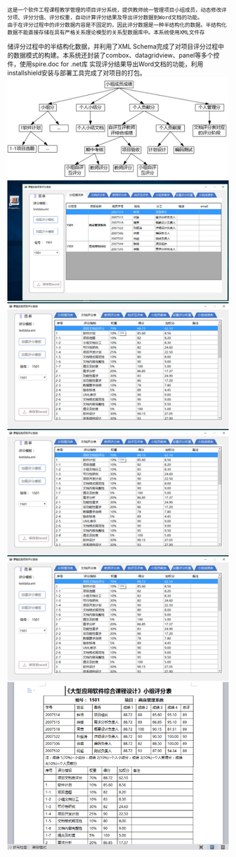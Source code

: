     这是一个软件工程课程教学管理的项目评分系统，提供教师统一管理项目小组成员，动态修改评分项、评分分值、评分权重，自动计算评分结果及导出评分数据到Word文档的功能。
    由于在评分过程中的评分数据内容是不固定的，因此评分数据是一种半结构化的数据。半结构化数据不能直接存储在具有严格关系理论模型的关系型数据库中。本系统使用XML文件存
储评分过程中的半结构化数据，并利用了XML Schema完成了对项目评分过程中的数据模式的构建。本系统还封装了combox、datagridview、panel等多个控件，使用spire.doc for .net库
实现评分结果导出Word文档的功能，利用installshield安装与部署工具完成了对项目的打包。
![image](http://github.com/ChenYingqin/ProjectScore/raw/master/images/1.png)
![image](http://github.com/ChenYingqin/ProjectScore/raw/master/images/2.png)
![image](http://github.com/ChenYingqin/ProjectScore/raw/master/images/3.png)
![image](http://github.com/ChenYingqin/ProjectScore/raw/master/images/4.png)
![image](http://github.com/ChenYingqin/ProjectScore/raw/master/images/5.png)
![image](http://github.com/ChenYingqin/ProjectScore/raw/master/images/6.png)

